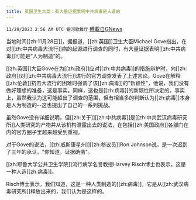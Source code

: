 ```yaml
---
title: 英国卫生大臣：有大量证据表明中共病毒是人造的
---
```

`11/29/2023 2:56 AM UTC 银河歌舞厅` [轉載自GNews](https://gnews.org/articles/2047474)

当地时间[[zh:11月28日]]，据报道，[[zh:英国]]卫生大臣Michael Gove指出，在对[[zh:中共病毒大流行]]病的起源进行调查的同时，有大量证据表明[[zh:中共病毒]]可能是“人为制造”的。

[[zh:英国]]大臣Gove在为[[zh:政府]]应对[[zh:中共病毒]]的措施辩护时，向[[zh:政府]]对[[zh:中共病毒大流行]]进行的官方调查发表了上述言论。Gove在解释[[zh:伦敦]]抗击大流行的困难时强调了该[[zh:病毒]]的"新颖性"，他说，我们没有做好理想的准备，这是事实。同样，这也是[[zh:病毒]]的新颖性所决定的。事实上，虽然我认为这可能超出了调查的范围，但有相当多的判断认为[[zh:病毒]]本身是人为制造的--这也提出了自己的一系列挑战。

虽然Gove没有详细说明，但[[zh:关于]][[zh:中共病毒]]是[[zh:中共武汉病毒研究所]]人类研究的产物并从该机构泄露出去的说法，在包括[[zh:美国政府]]各部门在内的官方圈子里越来越受到重视。

对于Gove的说法，[[zh:威斯康星州]][[zh:参议员]]Ron Johnson说，是一次迟到了三年的承认。"你知道，证据确凿"。

[[zh:耶鲁大学公共卫生学院]]流行病学名誉教授Harvey Risch博士也表示，这是一种人造[[zh:病毒]]。

Risch博士表示，我们知道，这是一种人类制造的[[zh:病毒]]，它是从[[zh:武汉病毒研究所]]释放出来的，我们认为是这样的。

